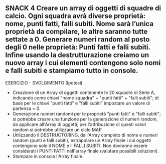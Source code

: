 SNACK 4
Creare un array di oggetti di squadre di calcio. Ogni squadra avrà diverse proprietà: nome, punti fatti, falli subiti.
Nome sarà l’unica proprietà da compilare, le altre saranno tutte settate a 0.
Generare numeri random al posto degli 0 nelle proprietà: Punti fatti e falli subiti.
Infine usando la destrutturazione creiamo un nuovo array i cui elementi contengono solo nomi e falli subiti e stampiamo tutto in console.
--------------------------------------------------------------------------
ESERCIZIO - SVOLGIMENTO (Ipotesi)
- Creazione di un Array di oggetti contenente le 20 squadre di Serie A, indicando come chiavi "nome squadra" + "punti fatti" + "falli subiti"; di base per le chiavi "punti fatti" e "falli subiti" impostare un valore di partenza = 0.
- Generazione numeri randomi per le proprietà "punti fatti" e "falli subiti"; si potrebbe creare una funzione per la generazione di numeri random, da applicare all'Array di oggetti; per l'attribuzione di questi valori random si potrebbe utilizzare un ciclo MAP.
- Utilizzando il DESTRUCTORING, dall'Array completo di nome e numeri random (punti e falli subiti), estrapolare un Array finale i cui oggetti contengono solo il NOME e il FALLI SUBITI. Non dovranno essere considerati i PUNTI FATTI nell'array finale (valutare possibili soluzioni).
- Stampare in console l'Array finale.